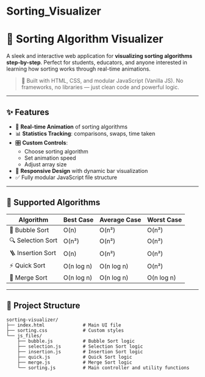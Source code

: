 ﻿# Sorting_Visualizer

# 🔢 Sorting Algorithm Visualizer

A sleek and interactive web application for **visualizing sorting algorithms step-by-step**. Perfect for students, educators, and anyone interested in learning how sorting works through real-time animations.

> 🚀 Built with HTML, CSS, and modular JavaScript (Vanilla JS). No frameworks, no libraries — just clean code and powerful logic.

---

## ✨ Features

- 🎥 **Real-time Animation** of sorting algorithms
- 📊 **Statistics Tracking**: comparisons, swaps, time taken
- 🎛 **Custom Controls**:
  - Choose sorting algorithm
  - Set animation speed
  - Adjust array size
- 🎨 **Responsive Design** with dynamic bar visualization
- ✅ Fully modular JavaScript file structure

---

## 📌 Supported Algorithms

| Algorithm       | Best Case | Average Case | Worst Case |
|----------------|-----------|--------------|-------------|
| 🫧 Bubble Sort     | O(n)      | O(n²)         | O(n²)        |
| 🔍 Selection Sort | O(n²)     | O(n²)         | O(n²)        |
| 🪜 Insertion Sort | O(n)      | O(n²)         | O(n²)        |
| ⚡ Quick Sort     | O(n log n)| O(n log n)    | O(n²)        |
| 🧬 Merge Sort     | O(n log n)| O(n log n)    | O(n log n)   |

---

## 📁 Project Structure

```plaintext
sorting-visualizer/
├── index.html              # Main UI file
├── sorting.css             # Custom styles
└── js_files/
    ├── bubble.js           # Bubble Sort logic
    ├── selection.js        # Selection Sort logic
    ├── insertion.js        # Insertion Sort logic
    ├── quick.js            # Quick Sort logic
    ├── merge.js            # Merge Sort logic
    └── sorting.js          # Main controller and utility functions
